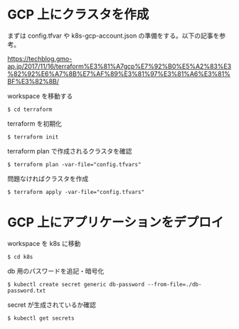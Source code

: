 # GCP 上にクラスタを作成

まずは config.tfvar や k8s-gcp-account.json の準備をする。以下の記事を参考。

https://techblog.gmo-ap.jp/2017/11/16/terraform%E3%81%A7gcp%E7%92%B0%E5%A2%83%E3%82%92%E6%A7%8B%E7%AF%89%E3%81%97%E3%81%A6%E3%81%BF%E3%82%8B/

workspace を移動する

```
$ cd terraform
```

terraform を初期化

```
$ terraform init
```

terraform plan で作成されるクラスタを確認

```
$ terraform plan -var-file="config.tfvars"
```

問題なければクラスタを作成

```
$ terraform apply -var-file="config.tfvars"
```

# GCP 上にアプリケーションをデプロイ

workspace を k8s に移動

```
$ cd k8s
```

db 用のパスワードを追記・暗号化

```
$ kubectl create secret generic db-password --from-file=./db-password.txt
```

secret が生成されているか確認

```
$ kubectl get secrets
```
